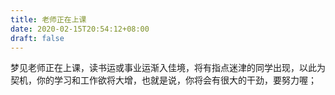 ```yaml
---
title: 老师正在上课
date: 2020-02-15T20:54:12+08:00
draft: false
---
```


梦见老师正在上课，读书运或事业运渐入佳境，将有指点迷津的同学出现，以此为契机，你的学习和工作欲将大增，也就是说，你将会有很大的干劲，要努力喔；